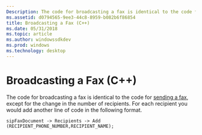 ```yaml
---
Description: The code for broadcasting a fax is identical to the code for sending a fax, except for the change in the number of recipients. For each recipient you would add another line of code in the following format.
ms.assetid: d0794565-9ee3-44c8-8959-b082b6f86854
title: Broadcasting a Fax (C++)
ms.date: 05/31/2018
ms.topic: article
ms.author: windowssdkdev
ms.prod: windows
ms.technology: desktop
---
```


# Broadcasting a Fax (C++)

The code for broadcasting a fax is identical to the code for [sending a fax](-mfax-sending-a-fax.md), except for the change in the number of recipients. For each recipient you would add another line of code in the following format.


```
sipFaxDocument -> Recipients -> Add (RECIPIENT_PHONE_NUMBER,RECIPIENT_NAME);
```



 

 



